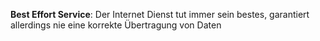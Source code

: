 **Best Effort Service**: Der Internet Dienst tut immer sein bestes, garantiert allerdings nie eine korrekte Übertragung von Daten

